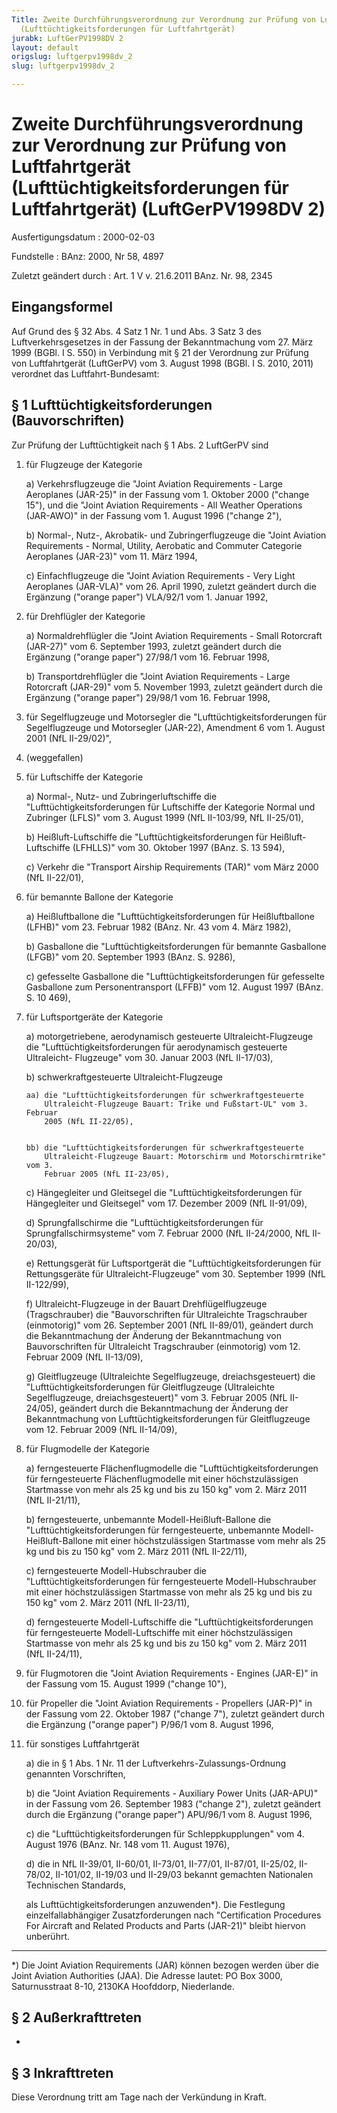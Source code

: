 ```yaml
---
Title: Zweite Durchführungsverordnung zur Verordnung zur Prüfung von Luftfahrtgerät
  (Lufttüchtigkeitsforderungen für Luftfahrtgerät)
jurabk: LuftGerPV1998DV 2
layout: default
origslug: luftgerpv1998dv_2
slug: luftgerpv1998dv_2

---
```


# Zweite Durchführungsverordnung zur Verordnung zur Prüfung von Luftfahrtgerät (Lufttüchtigkeitsforderungen für Luftfahrtgerät) (LuftGerPV1998DV 2)

Ausfertigungsdatum
:   2000-02-03

Fundstelle
:   BAnz: 2000, Nr 58, 4897

Zuletzt geändert durch
:   Art. 1 V v. 21.6.2011 BAnz. Nr. 98, 2345


## Eingangsformel

Auf Grund des § 32 Abs. 4 Satz 1 Nr. 1 und Abs. 3 Satz 3 des
Luftverkehrsgesetzes in der Fassung der Bekanntmachung vom 27. März
1999 (BGBl. I S. 550) in Verbindung mit § 21 der Verordnung zur
Prüfung von Luftfahrtgerät (LuftGerPV) vom 3. August 1998 (BGBl. I S.
2010, 2011) verordnet das Luftfahrt-Bundesamt:


## § 1 Lufttüchtigkeitsforderungen (Bauvorschriften)

Zur Prüfung der Lufttüchtigkeit nach § 1 Abs. 2 LuftGerPV sind

1.  für Flugzeuge der Kategorie

    a)  Verkehrsflugzeuge die "Joint Aviation Requirements - Large Aeroplanes
        (JAR-25)" in der Fassung vom 1. Oktober 2000 ("change 15"), und die
        "Joint Aviation Requirements - All Weather Operations (JAR-AWO)" in
        der Fassung vom 1. August 1996 ("change 2"),


    b)  Normal-, Nutz-, Akrobatik- und Zubringerflugzeuge die "Joint Aviation
        Requirements - Normal, Utility, Aerobatic and Commuter Categorie
        Aeroplanes (JAR-23)" vom 11. März 1994,


    c)  Einfachflugzeuge die "Joint Aviation Requirements - Very Light
        Aeroplanes (JAR-VLA)" vom 26. April 1990, zuletzt geändert durch die
        Ergänzung ("orange paper") VLA/92/1 vom 1. Januar 1992,





2.  für Drehflügler der Kategorie

    a)  Normaldrehflügler die "Joint Aviation Requirements - Small Rotorcraft
        (JAR-27)" vom 6. September 1993, zuletzt geändert durch die Ergänzung
        ("orange paper") 27/98/1 vom 16. Februar 1998,


    b)  Transportdrehflügler die "Joint Aviation Requirements - Large
        Rotorcraft (JAR-29)" vom 5. November 1993, zuletzt geändert durch die
        Ergänzung ("orange paper") 29/98/1 vom 16. Februar 1998,





3.  für Segelflugzeuge und Motorsegler die "Lufttüchtigkeitsforderungen
    für Segelflugzeuge und Motorsegler (JAR-22), Amendment 6 vom 1. August
    2001 (NfL II-29/02)",


4.  (weggefallen)


5.  für Luftschiffe der Kategorie

    a)  Normal-, Nutz- und Zubringerluftschiffe die
        "Lufttüchtigkeitsforderungen für Luftschiffe der Kategorie Normal und
        Zubringer (LFLS)" vom 3. August 1999 (NfL II-103/99, NfL II-25/01),


    b)  Heißluft-Luftschiffe die "Lufttüchtigkeitsforderungen für Heißluft-
        Luftschiffe (LFHLLS)" vom 30. Oktober 1997 (BAnz. S. 13 594),


    c)  Verkehr die "Transport Airship Requirements (TAR)" vom März 2000 (NfL
        II-22/01),





6.  für bemannte Ballone der Kategorie

    a)  Heißluftballone die "Lufttüchtigkeitsforderungen für Heißluftballone
        (LFHB)" vom 23. Februar 1982 (BAnz. Nr. 43 vom 4. März 1982),


    b)  Gasballone die "Lufttüchtigkeitsforderungen für bemannte Gasballone
        (LFGB)" vom 20. September 1993 (BAnz. S. 9286),


    c)  gefesselte Gasballone die "Lufttüchtigkeitsforderungen für gefesselte
        Gasballone zum Personentransport (LFFB)" vom 12. August 1997 (BAnz. S.
        10 469),





7.  für Luftsportgeräte der Kategorie

    a)  motorgetriebene, aerodynamisch gesteuerte Ultraleicht-Flugzeuge die
        "Lufttüchtigkeitsforderungen für aerodynamisch gesteuerte Ultraleicht-
        Flugzeuge" vom 30. Januar 2003 (NfL II-17/03),


    b)  schwerkraftgesteuerte Ultraleicht-Flugzeuge

        aa) die "Lufttüchtigkeitsforderungen für schwerkraftgesteuerte
            Ultraleicht-Flugzeuge Bauart: Trike und Fußstart-UL" vom 3. Februar
            2005 (NfL II-22/05),


        bb) die "Lufttüchtigkeitsforderungen für schwerkraftgesteuerte
            Ultraleicht-Flugzeuge Bauart: Motorschirm und Motorschirmtrike" vom 3.
            Februar 2005 (NfL II-23/05),





    c)  Hängegleiter und Gleitsegel die "Lufttüchtigkeitsforderungen für
        Hängegleiter und Gleitsegel" vom 17. Dezember 2009 (NfL II-91/09),


    d)  Sprungfallschirme die "Lufttüchtigkeitsforderungen für
        Sprungfallschirmsysteme" vom 7. Februar 2000 (NfL II-24/2000, NfL
        II-20/03),


    e)  Rettungsgerät für Luftsportgerät die "Lufttüchtigkeitsforderungen für
        Rettungsgeräte für Ultraleicht-Flugzeuge" vom 30. September 1999 (NfL
        II-122/99),


    f)  Ultraleicht-Flugzeuge in der Bauart Drehflügelflugzeuge
        (Tragschrauber) die "Bauvorschriften für Ultraleichte Tragschrauber
        (einmotorig)" vom 26. September 2001 (NfL II-89/01), geändert durch
        die Bekanntmachung der Änderung der Bekanntmachung von Bauvorschriften
        für Ultraleicht Tragschrauber (einmotorig) vom 12. Februar 2009 (NfL
        II-13/09),


    g)  Gleitflugzeuge (Ultraleichte Segelflugzeuge, dreiachsgesteuert) die
        "Lufttüchtigkeitsforderungen für Gleitflugzeuge (Ultraleichte
        Segelflugzeuge, dreiachsgesteuert)" vom 3. Februar 2005 (NfL
        II-24/05), geändert durch die Bekanntmachung der Änderung der
        Bekanntmachung von Lufttüchtigkeitsforderungen für Gleitflugzeuge vom
        12\. Februar 2009 (NfL II-14/09),





8.  für Flugmodelle der Kategorie

    a)  ferngesteuerte Flächenflugmodelle die "Lufttüchtigkeitsforderungen für
        ferngesteuerte Flächenflugmodelle mit einer höchstzulässigen
        Startmasse von mehr als 25 kg und bis zu 150 kg" vom 2. März 2011 (NfL
        II-21/11),


    b)  ferngesteuerte, unbemannte Modell-Heißluft-Ballone die
        "Lufttüchtigkeitsforderungen für ferngesteuerte, unbemannte Modell-
        Heißluft-Ballone mit einer höchstzulässigen Startmasse vom mehr als 25
        kg und bis zu 150 kg" vom 2. März 2011 (NfL II-22/11),


    c)  ferngesteuerte Modell-Hubschrauber die "Lufttüchtigkeitsforderungen
        für ferngesteuerte Modell-Hubschrauber mit einer höchstzulässigen
        Startmasse von mehr als 25 kg und bis zu 150 kg" vom 2. März 2011 (NfL
        II-23/11),


    d)  ferngesteuerte Modell-Luftschiffe die "Lufttüchtigkeitsforderungen für
        ferngesteuerte Modell-Luftschiffe mit einer höchstzulässigen
        Startmasse von mehr als 25 kg und bis zu 150 kg" vom 2. März 2011 (NfL
        II-24/11),





9.  für Flugmotoren die "Joint Aviation Requirements - Engines (JAR-E)" in
    der Fassung vom 15. August 1999 ("change 10"),


10. für Propeller die "Joint Aviation Requirements - Propellers (JAR-P)"
    in der Fassung vom 22. Oktober 1987 ("change 7"), zuletzt geändert
    durch die Ergänzung ("orange paper") P/96/1 vom 8. August 1996,


11. für sonstiges Luftfahrtgerät

    a)  die in § 1 Abs. 1 Nr. 11 der Luftverkehrs-Zulassungs-Ordnung genannten
        Vorschriften,


    b)  die "Joint Aviation Requirements - Auxiliary Power Units (JAR-APU)" in
        der Fassung vom 26. September 1983 ("change 2"), zuletzt geändert
        durch die Ergänzung ("orange paper") APU/96/1 vom 8. August 1996,


    c)  die "Lufttüchtigkeitsforderungen für Schleppkupplungen" vom 4. August
        1976 (BAnz. Nr. 148 vom 11. August 1976),


    d)  die in NfL II-39/01, II-60/01, II-73/01, II-77/01, II-87/01, II-25/02,
        II-78/02, II-101/02, II-19/03 und II-29/03 bekannt gemachten
        Nationalen Technischen Standards,




    als Lufttüchtigkeitsforderungen anzuwenden\*). Die Festlegung
    einzelfallabhängiger Zusatzforderungen nach "Certification Procedures
    For Aircraft and Related Products and Parts (JAR-21)" bleibt hiervon
    unberührt.



-----

\*) Die Joint Aviation Requirements (JAR) können bezogen werden über die
    Joint Aviation Authorities (JAA). Die Adresse lautet: PO Box 3000,
    Saturnusstraat 8-10, 2130KA Hoofddorp, Niederlande.





## § 2 Außerkrafttreten

-


## § 3 Inkrafttreten

Diese Verordnung tritt am Tage nach der Verkündung in Kraft.

